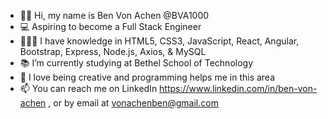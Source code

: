 - 👋🏻 Hi, my name is Ben Von Achen @BVA1000
- 💻 Aspiring to become a Full Stack Engineer
- 👨🏻‍🎓 I have knowledge in HTML5, CSS3, JavaScript, React, Angular, Bootstrap, Express, Node.js, Axios, & MySQL
- 📚 I’m currently studying at Bethel School of Technology
- 🎨 I love being creative and programming helps me in this area 
- 📫 You can reach me on LinkedIn https://www.linkedin.com/in/ben-von-achen , or by email at vonachenben@gmail.com

<!---
BVA1000/BVA1000 is a ✨ special ✨ repository because its `README.md` (this file) appears on your GitHub profile.
You can click the Preview link to take a look at your changes.
--->
